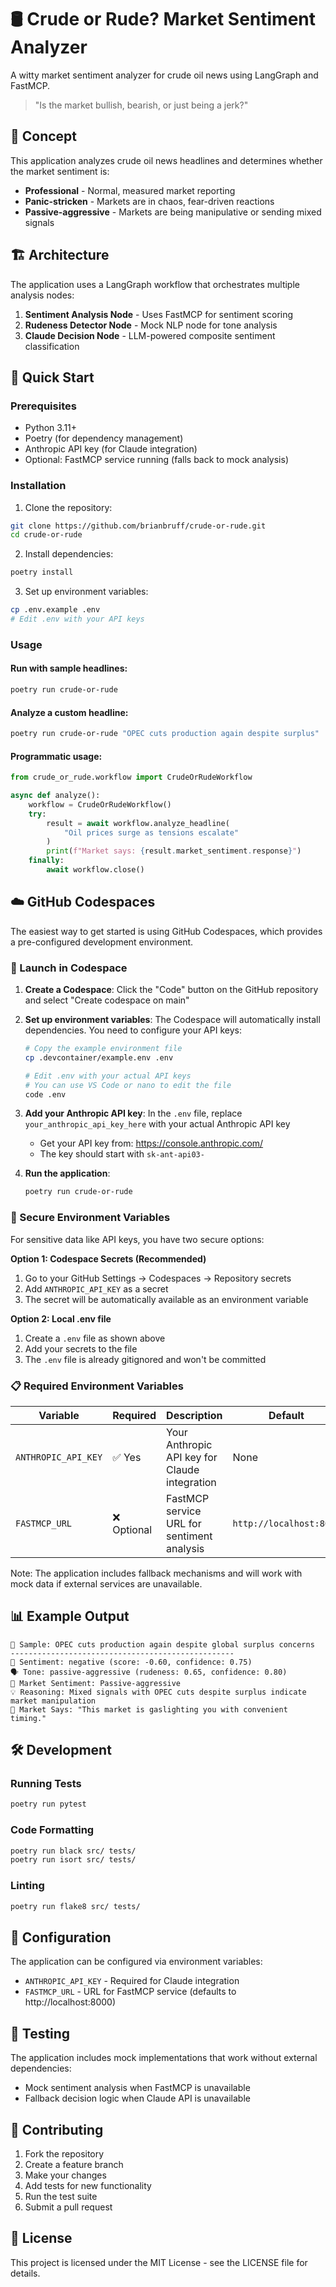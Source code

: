 # 🛢️ Crude or Rude? Market Sentiment Analyzer

A witty market sentiment analyzer for crude oil news using LangGraph and FastMCP.

> "Is the market bullish, bearish, or just being a jerk?"

## 🧠 Concept

This application analyzes crude oil news headlines and determines whether the market sentiment is:
- **Professional** - Normal, measured market reporting
- **Panic-stricken** - Markets are in chaos, fear-driven reactions  
- **Passive-aggressive** - Markets are being manipulative or sending mixed signals

## 🏗️ Architecture

The application uses a LangGraph workflow that orchestrates multiple analysis nodes:

1. **Sentiment Analysis Node** - Uses FastMCP for sentiment scoring
2. **Rudeness Detector Node** - Mock NLP node for tone analysis
3. **Claude Decision Node** - LLM-powered composite sentiment classification

## 🚀 Quick Start

### Prerequisites

- Python 3.11+
- Poetry (for dependency management)
- Anthropic API key (for Claude integration)
- Optional: FastMCP service running (falls back to mock analysis)

### Installation

1. Clone the repository:
```bash
git clone https://github.com/brianbruff/crude-or-rude.git
cd crude-or-rude
```

2. Install dependencies:
```bash
poetry install
```

3. Set up environment variables:
```bash
cp .env.example .env
# Edit .env with your API keys
```

### Usage

#### Run with sample headlines:
```bash
poetry run crude-or-rude
```

#### Analyze a custom headline:
```bash
poetry run crude-or-rude "OPEC cuts production again despite surplus"
```

#### Programmatic usage:
```python
from crude_or_rude.workflow import CrudeOrRudeWorkflow

async def analyze():
    workflow = CrudeOrRudeWorkflow()
    try:
        result = await workflow.analyze_headline(
            "Oil prices surge as tensions escalate"
        )
        print(f"Market says: {result.market_sentiment.response}")
    finally:
        await workflow.close()
```

## ☁️ GitHub Codespaces

The easiest way to get started is using GitHub Codespaces, which provides a pre-configured development environment.

### 🚀 Launch in Codespace

1. **Create a Codespace**: Click the "Code" button on the GitHub repository and select "Create codespace on main"

2. **Set up environment variables**: The Codespace will automatically install dependencies. You need to configure your API keys:
   ```bash
   # Copy the example environment file
   cp .devcontainer/example.env .env
   
   # Edit .env with your actual API keys
   # You can use VS Code or nano to edit the file
   code .env
   ```

3. **Add your Anthropic API key**: In the `.env` file, replace `your_anthropic_api_key_here` with your actual Anthropic API key
   - Get your API key from: https://console.anthropic.com/
   - The key should start with `sk-ant-api03-`

4. **Run the application**:
   ```bash
   poetry run crude-or-rude
   ```

### 🔐 Secure Environment Variables

For sensitive data like API keys, you have two secure options:

**Option 1: Codespace Secrets (Recommended)**
1. Go to your GitHub Settings → Codespaces → Repository secrets
2. Add `ANTHROPIC_API_KEY` as a secret
3. The secret will be automatically available as an environment variable

**Option 2: Local .env file**
1. Create a `.env` file as shown above
2. Add your secrets to the file
3. The `.env` file is already gitignored and won't be committed

### 📋 Required Environment Variables

| Variable | Required | Description | Default |
|----------|----------|-------------|---------|
| `ANTHROPIC_API_KEY` | ✅ Yes | Your Anthropic API key for Claude integration | None |
| `FASTMCP_URL` | ❌ Optional | FastMCP service URL for sentiment analysis | `http://localhost:8000` |

Note: The application includes fallback mechanisms and will work with mock data if external services are unavailable.

## 📊 Example Output

```
📰 Sample: OPEC cuts production again despite global surplus concerns
--------------------------------------------------
💭 Sentiment: negative (score: -0.60, confidence: 0.75)
🗣️ Tone: passive-aggressive (rudeness: 0.65, confidence: 0.80)  
🎯 Market Sentiment: Passive-aggressive
💡 Reasoning: Mixed signals with OPEC cuts despite surplus indicate market manipulation
🤡 Market Says: "This market is gaslighting you with convenient timing."
```

## 🛠️ Development

### Running Tests
```bash
poetry run pytest
```

### Code Formatting
```bash
poetry run black src/ tests/
poetry run isort src/ tests/
```

### Linting
```bash
poetry run flake8 src/ tests/
```

## 🔧 Configuration

The application can be configured via environment variables:

- `ANTHROPIC_API_KEY` - Required for Claude integration
- `FASTMCP_URL` - URL for FastMCP service (defaults to http://localhost:8000)

## 🧪 Testing

The application includes mock implementations that work without external dependencies:
- Mock sentiment analysis when FastMCP is unavailable
- Fallback decision logic when Claude API is unavailable

## 🤝 Contributing

1. Fork the repository
2. Create a feature branch
3. Make your changes
4. Add tests for new functionality
5. Run the test suite
6. Submit a pull request

## 📝 License

This project is licensed under the MIT License - see the LICENSE file for details.
